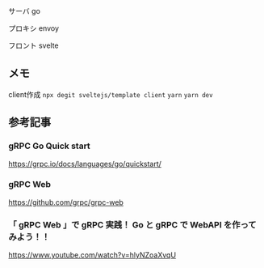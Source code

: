 
サーバ go

プロキシ envoy

フロント svelte

## メモ

client作成
```npx degit sveltejs/template client```
```yarn```
```yarn dev```

## 参考記事

### gRPC Go Quick start
https://grpc.io/docs/languages/go/quickstart/

### gRPC Web
https://github.com/grpc/grpc-web

### 「 gRPC Web 」で gRPC 実践！ Go と gRPC で WebAPI を作ってみよう！！
https://www.youtube.com/watch?v=hlyNZoaXvqU
